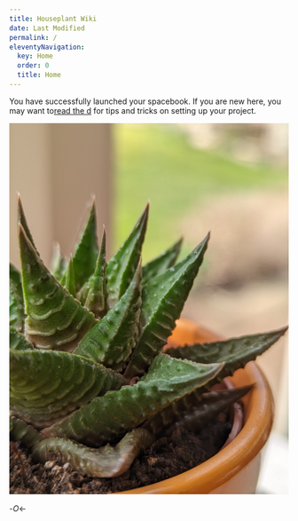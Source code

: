 ```yaml
---
title: Houseplant Wiki
date: Last Modified
permalink: /
eleventyNavigation:
  key: Home
  order: 0
  title: Home
---
```

You have successfully launched your spacebook. If you are new here, you may want to[read the d](https://spacebook.app/) for tips and tricks on setting up your project.

![Hello, world](/static/img/pxl_20220405_131554187.jpg)

\-*O*<-